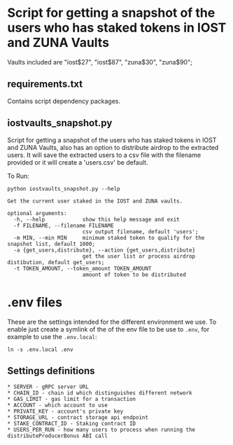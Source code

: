 # Script for getting a snapshot of the users who has staked tokens in IOST and ZUNA Vaults

Vaults included are "iost$27", "iost$87", "zuna$30", "zuna$90"; 

## requirements.txt

Contains script dependency packages.

## iostvaults_snapshot.py

Script for getting a snapshot of the users who has staked tokens in IOST and ZUNA Vaults, also has an option to distribute airdrop to the extracted users. It will save the extracted users to a csv file with the filename provided or it will create a 'users.csv' be default.

To Run:

```
python iostvaults_snapshot.py --help

Get the current user staked in the IOST and ZUNA vaults.

optional arguments:
  -h, --help            show this help message and exit
  -f FILENAME, --filename FILENAME
                        csv output filename, default 'users';
  -m MIN, --min MIN     minimum staked token to qualify for the snapshot list, default 1000;
  -a {get_users,distribute}, --action {get_users,distribute}
                        get the user list or process airdrop distibution, default get_users;
  -t TOKEN_AMOUNT, --token_amount TOKEN_AMOUNT
                        amount of token to be distributed

```

# .env files

These are the settings intended for the different environment we use. To enable just create a symlink of the of the env file to be use to `.env`, for example to use the `.env.local`:

```
ln -s .env.local .env 
```

## Settings definitions
    
    * SERVER - gRPC server URL 
    * CHAIN_ID - chain id which distinguishes different network
    * GAS_LIMIT - gas limit for a transaction
    * ACCOUNT - which account to use
    * PRIVATE_KEY - account's private key
    * STORAGE_URL - contract storage api endpoint
    * STAKE_CONTRACT_ID - Staking contract ID
    * USERS_PER_RUN - how many users to process when running the distributeProducerBonus ABI call